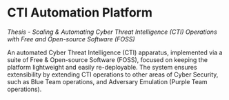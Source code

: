# CTI Automation Platform

_Thesis - Scaling & Automating Cyber Threat Intelligence (CTI) Operations with Free and Open-source Software (FOSS)_

An automated Cyber Threat Intelligence (CTI) apparatus, implemented via a suite of Free & Open-source Software (FOSS), focused on keeping the platform lightweight and easily re-deployable. The system ensures extensibility by extending CTI operations to other areas of Cyber Security, such as Blue Team operations, and Adversary Emulation (Purple Team operations).
